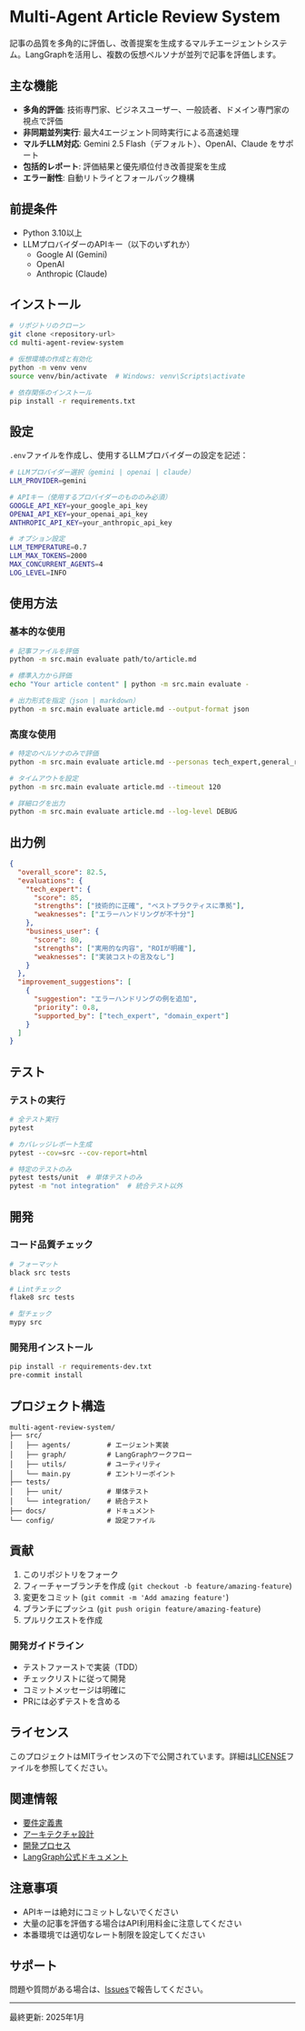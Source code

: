 # Multi-Agent Article Review System

記事の品質を多角的に評価し、改善提案を生成するマルチエージェントシステム。LangGraphを活用し、複数の仮想ペルソナが並列で記事を評価します。

## 主な機能

- **多角的評価**: 技術専門家、ビジネスユーザー、一般読者、ドメイン専門家の視点で評価
- **非同期並列実行**: 最大4エージェント同時実行による高速処理
- **マルチLLM対応**: Gemini 2.5 Flash（デフォルト）、OpenAI、Claude をサポート
- **包括的レポート**: 評価結果と優先順位付き改善提案を生成
- **エラー耐性**: 自動リトライとフォールバック機構

## 前提条件

- Python 3.10以上
- LLMプロバイダーのAPIキー（以下のいずれか）
  - Google AI (Gemini)
  - OpenAI
  - Anthropic (Claude)

## インストール

```bash
# リポジトリのクローン
git clone <repository-url>
cd multi-agent-review-system

# 仮想環境の作成と有効化
python -m venv venv
source venv/bin/activate  # Windows: venv\Scripts\activate

# 依存関係のインストール
pip install -r requirements.txt
```

## 設定

`.env`ファイルを作成し、使用するLLMプロバイダーの設定を記述：

```bash
# LLMプロバイダー選択（gemini | openai | claude）
LLM_PROVIDER=gemini

# APIキー（使用するプロバイダーのもののみ必須）
GOOGLE_API_KEY=your_google_api_key
OPENAI_API_KEY=your_openai_api_key
ANTHROPIC_API_KEY=your_anthropic_api_key

# オプション設定
LLM_TEMPERATURE=0.7
LLM_MAX_TOKENS=2000
MAX_CONCURRENT_AGENTS=4
LOG_LEVEL=INFO
```

## 使用方法

### 基本的な使用

```bash
# 記事ファイルを評価
python -m src.main evaluate path/to/article.md

# 標準入力から評価
echo "Your article content" | python -m src.main evaluate -

# 出力形式を指定（json | markdown）
python -m src.main evaluate article.md --output-format json
```

### 高度な使用

```bash
# 特定のペルソナのみで評価
python -m src.main evaluate article.md --personas tech_expert,general_reader

# タイムアウトを設定
python -m src.main evaluate article.md --timeout 120

# 詳細ログを出力
python -m src.main evaluate article.md --log-level DEBUG
```

## 出力例

```json
{
  "overall_score": 82.5,
  "evaluations": {
    "tech_expert": {
      "score": 85,
      "strengths": ["技術的に正確", "ベストプラクティスに準拠"],
      "weaknesses": ["エラーハンドリングが不十分"]
    },
    "business_user": {
      "score": 80,
      "strengths": ["実用的な内容", "ROIが明確"],
      "weaknesses": ["実装コストの言及なし"]
    }
  },
  "improvement_suggestions": [
    {
      "suggestion": "エラーハンドリングの例を追加",
      "priority": 0.8,
      "supported_by": ["tech_expert", "domain_expert"]
    }
  ]
}
```

## テスト

### テストの実行

```bash
# 全テスト実行
pytest

# カバレッジレポート生成
pytest --cov=src --cov-report=html

# 特定のテストのみ
pytest tests/unit  # 単体テストのみ
pytest -m "not integration"  # 統合テスト以外
```

## 開発

### コード品質チェック

```bash
# フォーマット
black src tests

# Lintチェック
flake8 src tests

# 型チェック
mypy src
```

### 開発用インストール

```bash
pip install -r requirements-dev.txt
pre-commit install
```

## プロジェクト構造

```
multi-agent-review-system/
├── src/
│   ├── agents/         # エージェント実装
│   ├── graph/          # LangGraphワークフロー
│   ├── utils/          # ユーティリティ
│   └── main.py         # エントリーポイント
├── tests/
│   ├── unit/           # 単体テスト
│   └── integration/    # 統合テスト
├── docs/               # ドキュメント
└── config/             # 設定ファイル
```

## 貢献

1. このリポジトリをフォーク
2. フィーチャーブランチを作成 (`git checkout -b feature/amazing-feature`)
3. 変更をコミット (`git commit -m 'Add amazing feature'`)
4. ブランチにプッシュ (`git push origin feature/amazing-feature`)
5. プルリクエストを作成

### 開発ガイドライン

- テストファーストで実装（TDD）
- チェックリストに従って開発
- コミットメッセージは明確に
- PRには必ずテストを含める

## ライセンス

このプロジェクトはMITライセンスの下で公開されています。詳細は[LICENSE](LICENSE)ファイルを参照してください。

## 関連情報

- [要件定義書](docs/requirements-summary.md)
- [アーキテクチャ設計](docs/langgraph-agent-communication-design.md)
- [開発プロセス](docs/checklist-and-test-driven-development-process.md)
- [LangGraph公式ドキュメント](https://langchain-ai.github.io/langgraph/)

## 注意事項

- APIキーは絶対にコミットしないでください
- 大量の記事を評価する場合はAPI利用料金に注意してください
- 本番環境では適切なレート制限を設定してください

## サポート

問題や質問がある場合は、[Issues](https://github.com/yourusername/multi-agent-review-system/issues)で報告してください。

---
最終更新: 2025年1月